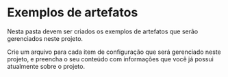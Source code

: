 # Exemplos de artefatos

Nesta pasta devem ser criados os exemplos de artefatos que serão gerenciados neste projeto.

Crie um arquivo para cada item de configuração que será gerenciado neste projeto, e preencha o seu
conteúdo com informações que você já possui atualmente sobre o projeto.
